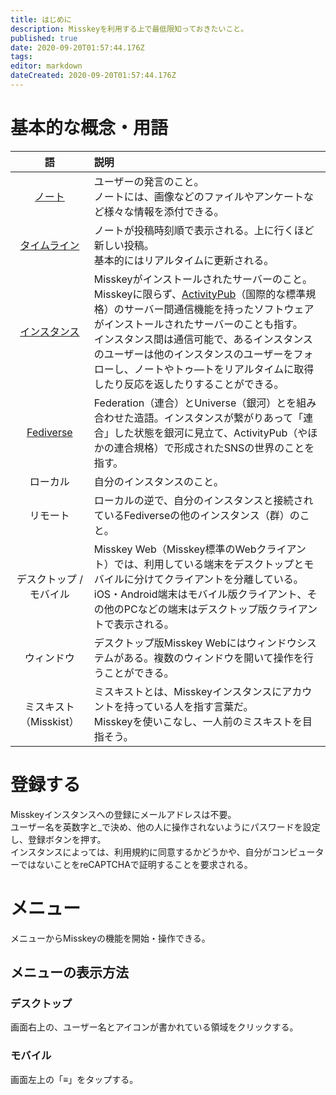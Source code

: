 ```yaml
---
title: はじめに
description: Misskeyを利用する上で最低限知っておきたいこと。
published: true
date: 2020-09-20T01:57:44.176Z
tags: 
editor: markdown
dateCreated: 2020-09-20T01:57:44.176Z
---
```


# 基本的な概念・用語

| 語 | 説明 |
|:-:|:--|
| [ノート](/ja/function/note) | ユーザーの発言のこと。<br>ノートには、画像などのファイルやアンケートなど様々な情報を添付できる。 |
| [タイムライン](/ja/function/tl) | ノートが投稿時刻順で表示される。上に行くほど新しい投稿。<br>基本的にはリアルタイムに更新される。 |
| [インスタンス](/ja/function/instance) | Misskeyがインストールされたサーバーのこと。Misskeyに限らず、[ActivityPub](/activitypub)（国際的な標準規格）のサーバー間通信機能を持ったソフトウェアがインストールされたサーバーのことも指す。<br>インスタンス間は通信可能で、あるインスタンスのユーザーは他のインスタンスのユーザーをフォローし、ノートやトゥ―トをリアルタイムに取得したり反応を返したりすることができる。 |
| [Fediverse](/ja/function/fediverse) | Federation（連合）とUniverse（銀河）とを組み合わせた造語。インスタンスが繋がりあって「連合」した状態を銀河に見立て、ActivityPub（やほかの連合規格）で形成されたSNSの世界のことを指す。 |
| ローカル | 自分のインスタンスのこと。 |
| リモート | ローカルの逆で、自分のインスタンスと接続されているFediverseの他のインスタンス（群）のこと。 |
| デスクトップ / モバイル | Misskey Web（Misskey標準のWebクライアント）では、利用している端末をデスクトップとモバイルに分けてクライアントを分離している。<br>iOS・Android端末はモバイル版クライアント、その他のPCなどの端末はデスクトップ版クライアントで表示される。 |
| ウィンドウ | デスクトップ版Misskey Webにはウィンドウシステムがある。複数のウィンドウを開いて操作を行うことができる。 |
| ミスキスト（Misskist） | ミスキストとは、Misskeyインスタンスにアカウントを持っている人を指す言葉だ。<br>Misskeyを使いこなし、一人前のミスキストを目指そう。 |

# 登録する
Misskeyインスタンスへの登録にメールアドレスは不要。  
ユーザー名を英数字と_で決め、他の人に操作されないようにパスワードを設定し、登録ボタンを押す。  
インスタンスによっては、利用規約に同意するかどうかや、自分がコンピューターではないことをreCAPTCHAで証明することを要求される。

# メニュー
メニューからMisskeyの機能を開始・操作できる。

## メニューの表示方法
### デスクトップ
画面右上の、ユーザー名とアイコンが書かれている領域をクリックする。

### モバイル
画面左上の「≡」をタップする。